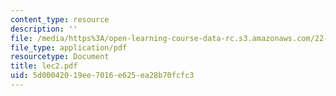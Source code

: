 ```yaml
---
content_type: resource
description: ''
file: /media/https%3A/open-learning-course-data-rc.s3.amazonaws.com/22-103-microscopic-theory-of-transport-fall-2003/5d00042019ee7016e625ea28b70fcfc3_lec2.pdf
file_type: application/pdf
resourcetype: Document
title: lec2.pdf
uid: 5d000420-19ee-7016-e625-ea28b70fcfc3
---
```

